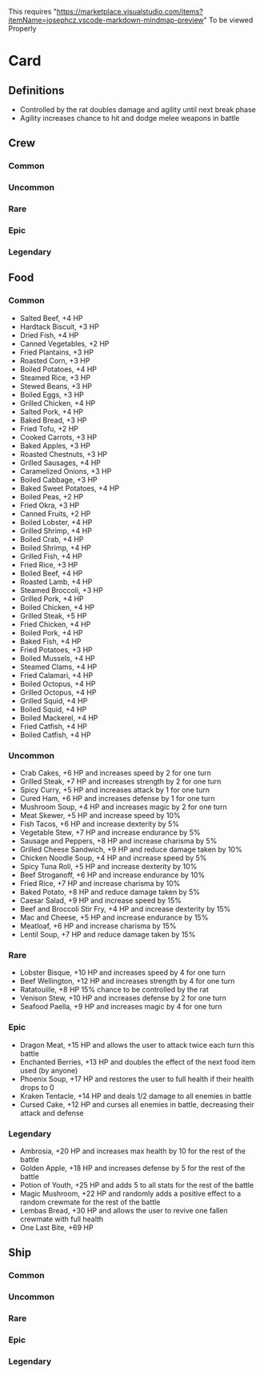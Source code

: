 This requires "https://marketplace.visualstudio.com/items?itemName=josephcz.vscode-markdown-mindmap-preview" To be viewed Properly
# Card

## Definitions
- Controlled by the rat doubles damage and agility until next break phase
- Agility increases chance to hit and dodge melee weapons in battle

## Crew
### Common

### Uncommon

### Rare

### Epic

### Legendary

## Food
### Common
- Salted Beef, +4 HP
- Hardtack Biscuit, +3 HP
- Dried Fish, +4 HP
- Canned Vegetables, +2 HP
- Fried Plantains, +3 HP
- Roasted Corn, +3 HP
- Boiled Potatoes, +4 HP
- Steamed Rice, +3 HP
- Stewed Beans, +3 HP
- Boiled Eggs, +3 HP
- Grilled Chicken, +4 HP
- Salted Pork, +4 HP
- Baked Bread, +3 HP
- Fried Tofu, +2 HP
- Cooked Carrots, +3 HP
- Baked Apples, +3 HP
- Roasted Chestnuts, +3 HP
- Grilled Sausages, +4 HP
- Caramelized Onions, +3 HP
- Boiled Cabbage, +3 HP
- Baked Sweet Potatoes, +4 HP
- Boiled Peas, +2 HP
- Fried Okra, +3 HP
- Canned Fruits, +2 HP
- Boiled Lobster, +4 HP
- Grilled Shrimp, +4 HP
- Boiled Crab, +4 HP
- Boiled Shrimp, +4 HP
- Grilled Fish, +4 HP
- Fried Rice, +3 HP
- Boiled Beef, +4 HP
- Roasted Lamb, +4 HP
- Steamed Broccoli, +3 HP
- Grilled Pork, +4 HP
- Boiled Chicken, +4 HP
- Grilled Steak, +5 HP
- Fried Chicken, +4 HP
- Boiled Pork, +4 HP
- Baked Fish, +4 HP
- Fried Potatoes, +3 HP
- Boiled Mussels, +4 HP
- Steamed Clams, +4 HP
- Fried Calamari, +4 HP
- Boiled Octopus, +4 HP
- Grilled Octopus, +4 HP
- Grilled Squid, +4 HP
- Boiled Squid, +4 HP
- Boiled Mackerel, +4 HP
- Fried Catfish, +4 HP
- Boiled Catfish, +4 HP

### Uncommon
- Crab Cakes, +6 HP and increases speed by 2 for one turn
- Grilled Steak, +7 HP and increases strength by 2 for one turn
- Spicy Curry, +5 HP and increases attack by 1 for one turn
- Cured Ham, +6 HP and increases defense by 1 for one turn
- Mushroom Soup, +4 HP and increases magic by 2 for one turn
- Meat Skewer, +5 HP and increase speed by 10%
- Fish Tacos, +6 HP and increase dexterity by 5%
- Vegetable Stew, +7 HP and increase endurance by 5%
- Sausage and Peppers, +8 HP and increase charisma by 5%
- Grilled Cheese Sandwich, +9 HP and reduce damage taken by 10%
- Chicken Noodle Soup, +4 HP and increase speed by 5%
- Spicy Tuna Roll, +5 HP and increase dexterity by 10%
- Beef Stroganoff, +6 HP and increase endurance by 10%
- Fried Rice, +7 HP and increase charisma by 10%
- Baked Potato, +8 HP and reduce damage taken by 5%
- Caesar Salad, +9 HP and increase speed by 15%
- Beef and Broccoli Stir Fry, +4 HP and increase dexterity by 15%
- Mac and Cheese, +5 HP and increase endurance by 15%
- Meatloaf, +6 HP and increase charisma by 15%
- Lentil Soup, +7 HP and reduce damage taken by 15%

### Rare
- Lobster Bisque, +10 HP and increases speed by 4 for one turn
- Beef Wellington, +12 HP and increases strength by 4 for one turn
- Ratatouille, +8 HP 15% chance to be controlled by the rat
- Venison Stew, +10 HP and increases defense by 2 for one turn
- Seafood Paella, +9 HP and increases magic by 4 for one turn

### Epic
- Dragon Meat, +15 HP and allows the user to attack twice each turn this battle
- Enchanted Berries, +13 HP and doubles the effect of the next food item used (by anyone)
- Phoenix Soup, +17 HP and restores the user to full health if their health drops to 0
- Kraken Tentacle, +14 HP and deals 1/2 damage to all enemies in battle
- Cursed Cake, +12 HP and curses all enemies in battle, decreasing their attack and defense

### Legendary
- Ambrosia, +20 HP and increases max health by 10 for the rest of the battle
- Golden Apple, +18 HP and increases defense by 5 for the rest of the battle
- Potion of Youth, +25 HP and adds 5 to all stats for the rest of the battle
- Magic Mushroom, +22 HP and randomly adds a positive effect to a random crewmate for the rest of the battle
- Lembas Bread, +30 HP and allows the user to revive one fallen crewmate with full health
- One Last Bite, +69 HP 

## Ship
### Common

### Uncommon

### Rare

### Epic

### Legendary